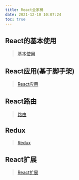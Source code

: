 ```yaml
---
title: React全家桶
date: 2021-12-10 10:07:24
toc: true
---
```


## React的基本使用
>[基本使用](/All/frame/reactAll/basic "基本使用")

## React应用(基于脚手架)
>[React应用](/All/frame/reactAll/cra "React应用")

## React路由
>[路由](/All/frame/reactAll/route "路由")

## Redux
>[Redux](/All/frame/reactAll/redux "Redux")

## React扩展
>[React扩展](/All/frame/reactAll/reactExtension "React扩展")